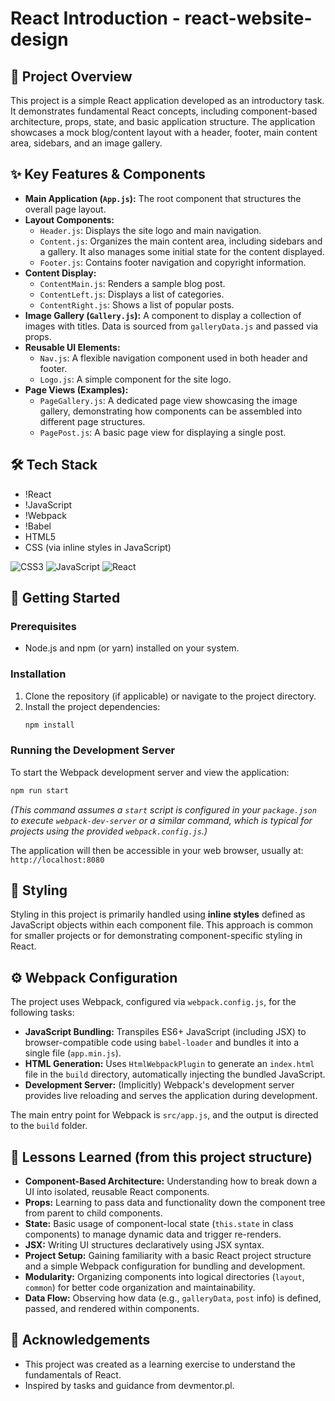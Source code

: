 # React Introduction - react-website-design

## 🧭 Project Overview
This project is a simple React application developed as an introductory task. It demonstrates fundamental React concepts, including component-based architecture, props, state, and basic application structure. The application showcases a mock blog/content layout with a header, footer, main content area, sidebars, and an image gallery.

## ✨ Key Features & Components
*   **Main Application (`App.js`):** The root component that structures the overall page layout.
*   **Layout Components:**
    *   `Header.js`: Displays the site logo and main navigation.
    *   `Content.js`: Organizes the main content area, including sidebars and a gallery. It also manages some initial state for the content displayed.
    *   `Footer.js`: Contains footer navigation and copyright information.
*   **Content Display:**
    *   `ContentMain.js`: Renders a sample blog post.
    *   `ContentLeft.js`: Displays a list of categories.
    *   `ContentRight.js`: Shows a list of popular posts.
*   **Image Gallery (`Gallery.js`):** A component to display a collection of images with titles. Data is sourced from `galleryData.js` and passed via props.
*   **Reusable UI Elements:**
    *   `Nav.js`: A flexible navigation component used in both header and footer.
    *   `Logo.js`: A simple component for the site logo.
*   **Page Views (Examples):**
    *   `PageGallery.js`: A dedicated page view showcasing the image gallery, demonstrating how components can be assembled into different page structures.
    *   `PagePost.js`: A basic page view for displaying a single post.

## 🛠 Tech Stack
*   !React
*   !JavaScript
*   !Webpack
*   !Babel
*   HTML5
*   CSS (via inline styles in JavaScript)

  ![CSS3](https://img.shields.io/badge/css3-%231572B6.svg?style=for-the-badge&logo=css3&logoColor=white)
  ![JavaScript](https://img.shields.io/badge/JavaScript-grey?style=for-the-badge&logo=javascript)
  ![React](https://img.shields.io/badge/React-20232A?style=for-the-badge&logo=react&logoColor=61DAFB)

## 🚀 Getting Started

### Prerequisites
*   Node.js and npm (or yarn) installed on your system.

### Installation
1.  Clone the repository (if applicable) or navigate to the project directory.
2.  Install the project dependencies:
    ```bash
    npm install
    ```

### Running the Development Server
To start the Webpack development server and view the application:
```bash
npm run start
```
*(This command assumes a `start` script is configured in your `package.json` to execute `webpack-dev-server` or a similar command, which is typical for projects using the provided `webpack.config.js`.)*

The application will then be accessible in your web browser, usually at:
`http://localhost:8080`

## 🎨 Styling
Styling in this project is primarily handled using **inline styles** defined as JavaScript objects within each component file. This approach is common for smaller projects or for demonstrating component-specific styling in React.

## ⚙️ Webpack Configuration
The project uses Webpack, configured via `webpack.config.js`, for the following tasks:
*   **JavaScript Bundling:** Transpiles ES6+ JavaScript (including JSX) to browser-compatible code using `babel-loader` and bundles it into a single file (`app.min.js`).
*   **HTML Generation:** Uses `HtmlWebpackPlugin` to generate an `index.html` file in the `build` directory, automatically injecting the bundled JavaScript.
*   **Development Server:** (Implicitly) Webpack's development server provides live reloading and serves the application during development.

The main entry point for Webpack is `src/app.js`, and the output is directed to the `build` folder.

## 📌 Lessons Learned (from this project structure)
*   **Component-Based Architecture:** Understanding how to break down a UI into isolated, reusable React components.
*   **Props:** Learning to pass data and functionality down the component tree from parent to child components.
*   **State:** Basic usage of component-local state (`this.state` in class components) to manage dynamic data and trigger re-renders.
*   **JSX:** Writing UI structures declaratively using JSX syntax.
*   **Project Setup:** Gaining familiarity with a basic React project structure and a simple Webpack configuration for bundling and development.
*   **Modularity:** Organizing components into logical directories (`layout`, `common`) for better code organization and maintainability.
*   **Data Flow:** Observing how data (e.g., `galleryData`, `post` info) is defined, passed, and rendered within components.

## 🙏 Acknowledgements
*   This project was created as a learning exercise to understand the fundamentals of React.
*   Inspired by tasks and guidance from devmentor.pl.
